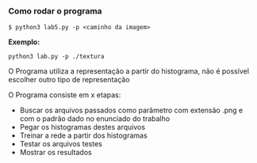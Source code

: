 ### Como rodar o programa

`$ python3 lab5.py -p <caminho da imagem>`

**Exemplo:**

`python3 lab.py -p ./textura`

O Programa utiliza a representação a partir do histograma, não é possível escolher outro tipo de representação

O Programa consiste em x etapas:
- Buscar os arquivos passados como parâmetro com extensão .png e com o padrão dado no enunciado do trabalho
- Pegar os histogramas destes arquivos
- Treinar a rede a partir dos histogramas
- Testar os arquivos testes
- Mostrar os resultados

